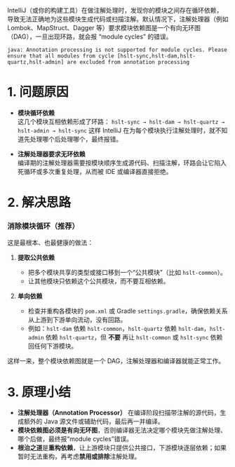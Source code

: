 IntelliJ（或你的构建工具）在做注解处理时，发现你的模块之间存在循环依赖，导致无法正确地为这些模块生成代码或扫描注解。默认情况下，注解处理器（例如 Lombok、MapStruct、Dagger 等）要求模块依赖图是一个有向无环图（DAG），一旦出现环路，就会报 “module cycles” 的错误。
```
java: Annotation processing is not supported for module cycles. Please ensure that all modules from cycle [hslt-sync,hslt-dam,hslt-quartz,hslt-admin] are excluded from annotation processing
```
# 1. 问题原因

- **模块循环依赖**  
    这几个模块互相依赖形成了环路：
    `hslt-sync → hslt-dam → hslt-quartz → hslt-admin → hslt-sync`
    这样 IntelliJ 在为每个模块执行注解处理时，就不知道先处理哪个后处理哪个，最终报错。

- **注解处理器要求无环依赖**  
    编译期的注解处理器需要按模块顺序生成源代码、扫描注解，环路会让它陷入死循环或多次重复处理，从而被 IDE 或编译器直接拒绝。

# 2. 解决思路

### 消除模块循环（推荐）

这是最根本、也最健康的做法：
1. **提取公共依赖**
    
    - 把多个模块共享的类型或接口移到一个“公共模块”（比如 `hslt-common`）。
    - 让其他模块只依赖这个公共模块，而不要互相依赖。

2. **单向依赖**
    
    - 检查并重构各模块的 `pom.xml` 或 Gradle `settings.gradle`，确保依赖关系从上游到下游单向流动，没有回路。
    - 例如：`hslt-dam` 依赖 `hslt-common`，`hslt-quartz` 依赖 `hslt-dam`，`hslt-admin` 依赖 `hslt-quartz`，但 **不要** 再让 `hslt-common` 或 `hslt-sync` 依赖回任何下游模块。

这样一来，整个模块依赖图就是一个 DAG，注解处理器和编译器就能正常工作。

# 3. 原理小结

- **注解处理器（Annotation Processor）** 在编译阶段扫描带注解的源代码，生成额外的 Java 源文件或辅助代码，最后再一并编译。
- **模块依赖图必须是有向无环图**，否则编译器无法决定哪个模块先做注解处理、哪个后做，最终报“module cycles”错误。
- **根治之道**是**重构依赖**，让上游模块只提供公共接口，下游模块逐层依赖；如果暂时无法重构，再考虑**禁用或排除**注解处理。